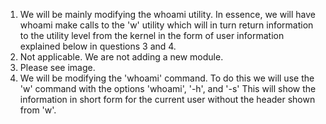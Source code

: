 1) We will be mainly modifying the whoami utility. In essence, we will have whoami make calls to the 'w' utility which will in turn return information to the utility level      from the kernel in the form of user information explained below in questions 3 and 4.
2) Not applicable. We are not adding a new module.
3) Please see image.
4) We will be modifying the 'whoami' command. To do this we will use the 'w' command with the options 'whoami', '-h', and '-s'
   This will show the information in short form for the current user without the header shown from 'w'.

